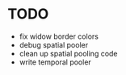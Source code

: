 # TODO
- fix widow border colors
- debug spatial pooler
- clean up spatial pooling code
- write temporal pooler
